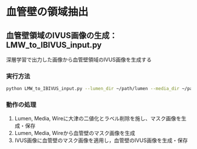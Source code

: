 # 血管壁の領域抽出
## 血管壁領域のIVUS画像の生成：LMW_to_IBIVUS_input.py
深層学習で出力した画像から血管壁領域のIVUS画像を生成する
### 実行方法
```bash
python LMW_to_IBIVUS_input.py --lumen_dir ~/path/lumen --media_dir ~/path/media --wire_dir ~/path/wire --img_dir ~path/IVUS --dest_dir ~path/output
```
### 動作の処理
1. Lumen, Media, Wireに大津の二値化とラベル削除を施し、マスク画像を生成・保存<br>
2. Lumen, Media, Wireから血管壁のマスク画像を生成<br>
3. IVUS画像に血管壁のマスク画像を適用し，血管壁のIVUS画像を生成・保存<br>

